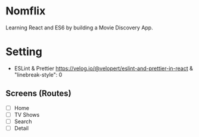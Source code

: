 # Nomflix

Learning React and ES6 by building a Movie Discovery App.

# Setting

- ESLint & Prettier
  https://velog.io/@velopert/eslint-and-prettier-in-react
  &
  "linebreak-style": 0

## Screens (Routes)

- [ ] Home
- [ ] TV Shows
- [ ] Search
- [ ] Detail
